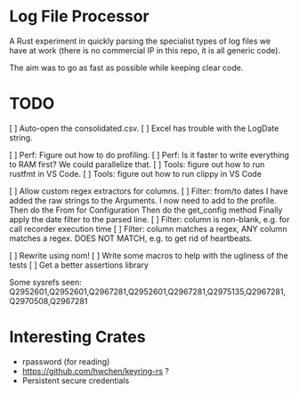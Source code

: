 # Log File Processor

A Rust experiment in quickly parsing the specialist types of log files
we have at work (there is no commercial IP in this repo, it is all generic
code).

The aim was to go as fast as possible while keeping clear code.


# TODO
[ ] Auto-open the consolidated.csv.
[ ] Excel has trouble with the LogDate string.

[ ] Perf: Figure out how to do profiling.
[ ] Perf: Is it faster to write everything to RAM first? We could parallelize that.
[ ] Tools: figure out how to run rustfmt in VS Code.
[ ] Tools: figure out how to run clippy in VS Code

[ ] Allow custom regex extractors for columns.
[ ] Filter: from/to dates
    I have added the raw strings to the Arguments.
    I now need to add to the profile.
    Then do the From for Configuration
    Then do the get_config method
    Finally apply the date filter to the parsed line.
[ ] Filter: column is non-blank, e.g. for call recorder execution time
[ ] Filter: column matches a regex, ANY column matches a regex. DOES NOT MATCH, e.g. to get rid of heartbeats.

[ ] Rewrite using nom!
[ ] Write some macros to help with the ugliness of the tests
[ ] Get a better assertions library


Some sysrefs seen:
Q2952601,Q2952601,Q2967281,Q2952601,Q2967281,Q2975135,Q2967281,Q2970508,Q2967281


# Interesting Crates
* rpassword (for reading)
* https://github.com/hwchen/keyring-rs ?
* Persistent secure credentials

